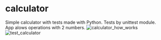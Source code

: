 # calculator
Simple calculator with tests made with Python.
Tests by unittest module.
App alows operations with 2 numbers.
![calculator_how_works](https://user-images.githubusercontent.com/76182257/143067443-121eb5e1-cb5b-48fb-8a5d-7b44e5c14f5e.png)
![test_calculator](https://user-images.githubusercontent.com/76182257/143067445-ef9f2de5-a332-4c55-8236-31d0b85fdd62.png)
